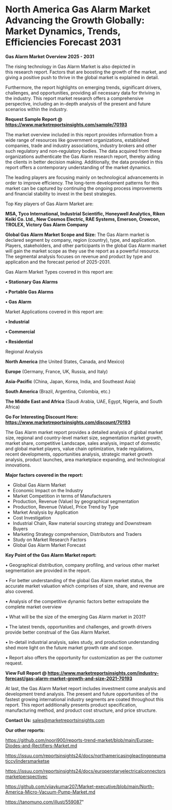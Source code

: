 # North America Gas Alarm Market Advancing the Growth Globally: Market Dynamics, Trends, Efficiencies Forecast 2031

<Strong> Gas Alarm Market Overview 2025 - 2031</strong>

The rising technology in Gas Alarm Market is also depicted in this research report. Factors that are boosting the growth of the market, and giving a positive push to thrive in the global market is explained in detail.

Furthermore, the report highlights on emerging trends, significant drivers, challenges, and opportunities, providing all necessary data for thriving in the industry. This report market research offers a comprehensive perspective, including an in-depth analysis of the present and future scenarios within the industry.

<strong>Request Sample Report @ <a href=https://www.marketreportsinsights.com/sample/70193>https://www.marketreportsinsights.com/sample/70193</a></strong>

The market overview included in this report provides information from a wide range of resources like government organizations, established companies, trade and industry associations, industry brokers and other such regulatory and non-regulatory bodies. The data acquired from these organizations authenticate the Gas Alarm research report, thereby aiding the clients in better decision making. Additionally, the data provided in this report offers a contemporary understanding of the market dynamics.

The leading players are focusing mainly on technological advancements in order to improve efficiency. The long-term development patterns for this market can be captured by continuing the ongoing process improvements and financial stability to invest in the best strategies.

Top Key players of Gas Alarm Market are:

<strong>MSA, Tyco International, Industrial Scientific, Honeywell Analytics, Riken Keiki Co. Ltd., New Cosmos Electric, RAE Systems, Emerson, Crowcon, TROLEX, Victory Gas Alarm Company</strong>

<strong><b>Global Gas Alarm Market Scope and Size:</b></strong>
The Gas Alarm market is declared segment by company, region (country), type, and application. Players, stakeholders, and other participants in the global Gas Alarm market will gain the market scope as they use the report as a powerful resource. The segmental analysis focuses on revenue and product by type and application and the forecast period of 2025-2031.

Gas Alarm Market Types covered in this report are:

<strong>• Stationary Gas Alarms

• Portable Gas Alarms

• Gas Alarm</strong>

Market Applications covered in this report are:

<strong>• Industrial

• Commercial

• Residential</strong> 

Regional Analysis

<strong>North America</strong> (the United States, Canada, and Mexico)

<strong>Europe</strong> (Germany, France, UK, Russia, and Italy)

<strong>Asia-Pacific</strong> (China, Japan, Korea, India, and Southeast Asia)

<strong>South America</strong> (Brazil, Argentina, Colombia, etc.)

<strong>The Middle East and Africa</strong> (Saudi Arabia, UAE, Egypt, Nigeria, and South Africa)

<strong>Go For Interesting Discount Here: <a href=https://www.marketreportsinsights.com/discount/70193>https://www.marketreportsinsights.com/discount/70193</a></strong>

The Gas Alarm market report provides a detailed analysis of global market size, regional and country-level market size, segmentation market growth, market share, competitive Landscape, sales analysis, impact of domestic and global market players, value chain optimization, trade regulations, recent developments, opportunities analysis, strategic market growth analysis, product launches, area marketplace expanding, and technological innovations.

<strong><b>Major factors covered in the report:</b></strong>
<ul>
  <li>Global Gas Alarm Market </li>
  <li>Economic Impact on the Industry</li>
  <li>Market Competition in terms of Manufacturers</li>
  <li>Production, Revenue (Value) by geographical segmentation</li>
  <li>Production, Revenue (Value), Price Trend by Type</li>
  <li>Market Analysis by Application</li>
  <li>Cost Investigation</li>
  <li>Industrial Chain, Raw material sourcing strategy and Downstream Buyers</li>
  <li>Marketing Strategy comprehension, Distributors and Traders</li>
  <li>Study on Market Research Factors</li>
  <li>Global Gas Alarm Market Forecast</li>
</ul>

<strong><b>Key Point of the Gas Alarm Market report:</b></strong>

• Geographical distribution, company profiling, and various other market segmentation are provided in the report.

• For better understanding of the global Gas Alarm market status, the accurate market valuation which comprises of size, share, and revenue are also covered.

• Analysis of the competitive dynamic factors better extrapolate the complete market overview

• What will be the size of the emerging Gas Alarm market in 2031?

• The latest trends, opportunities and challenges, and growth drivers provide better construal of the Gas Alarm Market.

• In-detail industrial analysis, sales study, and production understanding shed more light on the future market growth rate and scope.

• Report also offers the opportunity for customization as per the customer request.

<strong><b>View Full Report @ <a href=https://www.marketreportsinsights.com/industry-forecast/gas-alarm-market-growth-and-size-2021-70193>https://www.marketreportsinsights.com/industry-forecast/gas-alarm-market-growth-and-size-2021-70193</a></b></strong>


At last, the Gas Alarm Market report includes investment come analysis and development trend analysis. The present and future opportunities of the fastest growing international industry segments are coated throughout this report. This report additionally presents product specification, manufacturing method, and product cost structure, and price structure.

<strong>Contact Us:</strong>
sales@marketreportsinsights.com

<strong>Our other reports:</strong>

<a href=https://github.com/noori900/reports-trend-market/blob/main/Europe-Diodes-and-Rectifiers-Market.md>https://github.com/noori900/reports-trend-market/blob/main/Europe-Diodes-and-Rectifiers-Market.md</a>

<a href=https://issuu.com/reportsinsights24/docs/northamericasingleactingpneumaticcylindersmarketse>https://issuu.com/reportsinsights24/docs/northamericasingleactingpneumaticcylindersmarketse</a>

<a href=https://issuu.com/reportsinsights24/docs/europerotaryelectricalconnectorsmarketperspectivec>https://issuu.com/reportsinsights24/docs/europerotaryelectricalconnectorsmarketperspectivec</a>

<a href=https://github.com/vijaykumar207/Market-executive/blob/main/North-America-Micro-Vacuum-Pump-Market.md>https://github.com/vijaykumar207/Market-executive/blob/main/North-America-Micro-Vacuum-Pump-Market.md</a>

<a href=https://tanomuno.com/illust/559087>https://tanomuno.com/illust/559087</a>"
